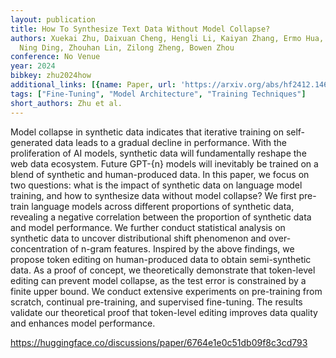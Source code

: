 ```yaml
---
layout: publication
title: How To Synthesize Text Data Without Model Collapse?
authors: Xuekai Zhu, Daixuan Cheng, Hengli Li, Kaiyan Zhang, Ermo Hua, Xingtai Lv,
  Ning Ding, Zhouhan Lin, Zilong Zheng, Bowen Zhou
conference: No Venue
year: 2024
bibkey: zhu2024how
additional_links: [{name: Paper, url: 'https://arxiv.org/abs/hf2412.14689'}]
tags: ["Fine-Tuning", "Model Architecture", "Training Techniques"]
short_authors: Zhu et al.
---
```

Model collapse in synthetic data indicates that iterative training on self-generated data leads to a gradual decline in performance. With the proliferation of AI models, synthetic data will fundamentally reshape the web data ecosystem. Future GPT-\{n\} models will inevitably be trained on a blend of synthetic and human-produced data. In this paper, we focus on two questions: what is the impact of synthetic data on language model training, and how to synthesize data without model collapse? We first pre-train language models across different proportions of synthetic data, revealing a negative correlation between the proportion of synthetic data and model performance. We further conduct statistical analysis on synthetic data to uncover distributional shift phenomenon and over-concentration of n-gram features. Inspired by the above findings, we propose token editing on human-produced data to obtain semi-synthetic data. As a proof of concept, we theoretically demonstrate that token-level editing can prevent model collapse, as the test error is constrained by a finite upper bound. We conduct extensive experiments on pre-training from scratch, continual pre-training, and supervised fine-tuning. The results validate our theoretical proof that token-level editing improves data quality and enhances model performance.

https://huggingface.co/discussions/paper/6764e1e0c51db09f8c3cd793